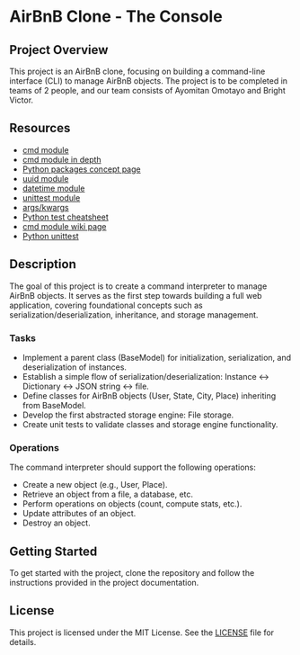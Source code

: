 # AirBnB Clone - The Console

## Project Overview
This project is an AirBnB clone, focusing on building a command-line interface (CLI) to manage AirBnB objects. The project is to be completed in teams of 2 people, and our team consists of Ayomitan Omotayo and Bright Victor.

## Resources
- [cmd module](https://docs.python.org/3/library/cmd.html)
- [cmd module in depth](https://docs.python.org/3/library/cmd.html)
- [Python packages concept page](https://packaging.python.org/key_projects/#setuptools)
- [uuid module](https://docs.python.org/3/library/uuid.html)
- [datetime module](https://docs.python.org/3/library/datetime.html)
- [unittest module](https://docs.python.org/3/library/unittest.html)
- [args/kwargs](https://docs.python.org/3/tutorial/controlflow.html#arbitrary-argument-lists)
- [Python test cheatsheet](https://www.pythonsheets.com/notes/python-tests.html)
- [cmd module wiki page](https://en.wikipedia.org/wiki/Cmd.exe)
- [Python unittest](https://docs.python.org/3/library/unittest.html)

## Description
The goal of this project is to create a command interpreter to manage AirBnB objects. It serves as the first step towards building a full web application, covering foundational concepts such as serialization/deserialization, inheritance, and storage management.

### Tasks
- Implement a parent class (BaseModel) for initialization, serialization, and deserialization of instances.
- Establish a simple flow of serialization/deserialization: Instance <-> Dictionary <-> JSON string <-> file.
- Define classes for AirBnB objects (User, State, City, Place) inheriting from BaseModel.
- Develop the first abstracted storage engine: File storage.
- Create unit tests to validate classes and storage engine functionality.

### Operations
The command interpreter should support the following operations:
- Create a new object (e.g., User, Place).
- Retrieve an object from a file, a database, etc.
- Perform operations on objects (count, compute stats, etc.).
- Update attributes of an object.
- Destroy an object.

## Getting Started
To get started with the project, clone the repository and follow the instructions provided in the project documentation.

## License
This project is licensed under the MIT License. See the [LICENSE](LICENSE) file for details.

